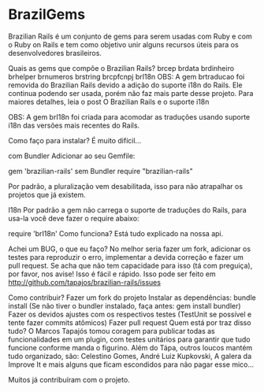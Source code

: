 # BrazilGems

Brazilian Rails é um conjunto de gems para serem usadas com Ruby e com o Ruby on Rails e tem como objetivo unir alguns recursos úteis para os desenvolvedores brasileiros.

Quais as gems que compõe o Brazilian Rails?
brcep
brdata
brdinheiro
brhelper
brnumeros
brstring
brcpfcnpj
brI18n
OBS: A gem brtraducao foi removida do Brazilian Rails devido a adição do suporte i18n do Rails. Ele continua podendo ser usada, porém não faz mais parte desse projeto. Para maiores detalhes, leia o post O Brazilian Rails e o suporte i18n

OBS: A gem brI18n foi criada para acomodar as traduções usando suporte i18n das versões mais recentes do Rails.

Como faço para instalar?
É muito difícil...

com Bundler
Adicionar ao seu Gemfile:

gem 'brazilian-rails'
sem Bundler
require "brazilian-rails"

Por padrão, a pluralização vem desabilitada, isso para não atrapalhar os projetos que já existem.

I18n
Por padrão a gem não carrega o suporte de traduções do Rails, para usa-la você deve fazer o require abaixo:

require 'brI18n'
Como funciona?
Está tudo explicado na nossa api.

Achei um BUG, o que eu faço?
No melhor seria fazer um fork, adicionar os testes para reproduzir o erro, implementar a devida correção e fazer um pull request. Se acha que não tem capacidade para isso (tá com preguiça), por favor, nos avise! Isso é fácil e rápido. Isso pode ser feito em http://github.com/tapajos/brazilian-rails/issues

Como contribuir?
Fazer um fork do projeto
Instalar as dependências: bundle install (Se não tiver o bundler instalado, faça antes: gem install bundler)
Fazer os devidos ajustes com os respectivos testes (TestUnit se possível e tente fazer commits atômicos)
Fazer pull request
Quem está por traz disso tudo?
O Marcos Tapajós tomou coragem para publicar todas as funcionalidades em um plugin, com testes unitários para garantir que tudo funcione conforme manda o figurino. Além do Tápa, outros loucos mantém tudo organizado, são: Celestino Gomes, André Luiz Kupkovski, A galera da Improve It e mais alguns que ficam escondidos para não pagar esse mico...

Muitos já contribuíram com o projeto.
